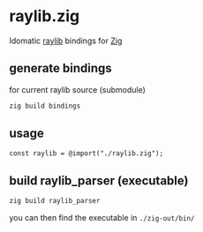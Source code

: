 # raylib.zig
Idomatic [raylib](https://www.raylib.com/) bindings for [Zig](https://ziglang.org/)

## generate bindings 
for current raylib source (submodule)

```sh
zig build bindings
```

## usage

```zig
const raylib = @import("./raylib.zig");
```

## build raylib_parser (executable)

```sh
zig build raylib_parser
```

you can then find the executable in `./zig-out/bin/`